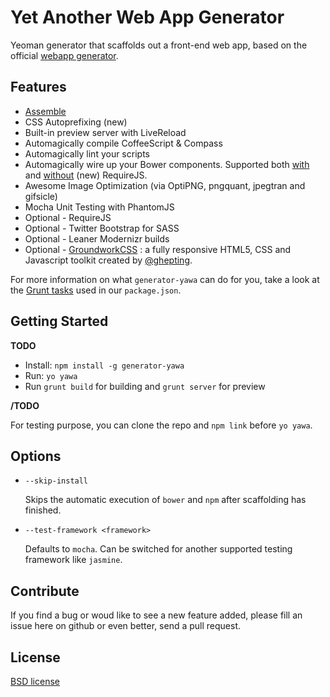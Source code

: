 # Yet Another Web App Generator

Yeoman generator that scaffolds out a front-end web app, based on the official [webapp generator](https://github.com/yeoman/generator-webapp).

## Features
* [Assemble](https://github.com/assemble/assemble)
* CSS Autoprefixing (new)
* Built-in preview server with LiveReload
* Automagically compile CoffeeScript & Compass
* Automagically lint your scripts
* Automagically wire up your Bower components. Supported both [with](https://github.com/yeoman/grunt-bower-requirejs) and [without](https://github.com/stephenplusplus/grunt-bower-install) (new) RequireJS.
* Awesome Image Optimization (via OptiPNG, pngquant, jpegtran and gifsicle)
* Mocha Unit Testing with PhantomJS
* Optional - RequireJS
* Optional - Twitter Bootstrap for SASS
* Optional - Leaner Modernizr builds
* Optional - [GroundworkCSS](https://github.com/groundworkcss/groundwork) : a fully responsive HTML5, CSS and Javascript toolkit created by [@ghepting](https://twitter.com/ghepting).

For more information on what `generator-yawa` can do for you, take a look at the [Grunt tasks](https://github.com/yeoman/generator-yawa/blob/master/app/templates/_package.json) used in our `package.json`.

## Getting Started

**TODO**

- Install: `npm install -g generator-yawa`
- Run: `yo yawa`
- Run `grunt build` for building and `grunt server` for preview

**/TODO**

For testing purpose, you can clone the repo and `npm link` before `yo yawa`.

## Options

* `--skip-install`

  Skips the automatic execution of `bower` and `npm` after scaffolding has finished.

* `--test-framework <framework>`

  Defaults to `mocha`. Can be switched for another supported testing framework like `jasmine`.


## Contribute

If you find a bug or woud like to see a new feature added, please fill an issue here on github or even better, send a pull request.


## License

[BSD license](http://opensource.org/licenses/bsd-license.php)
